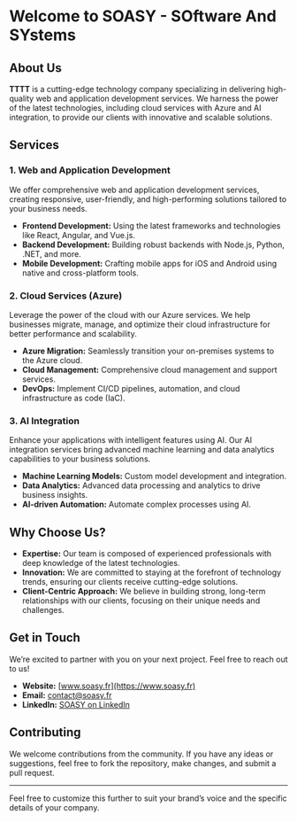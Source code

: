 
# Welcome to SOASY - SOftware And SYstems

 <!-- ![TTTT Logo](path/to/logo.png)Add your c  ompany logo here -->

## About Us

**TTTT** is a cutting-edge technology company specializing in delivering high-quality web and application development services. We harness the power of the latest technologies, including cloud services with Azure and AI integration, to provide our clients with innovative and scalable solutions.

## Services

### 1. Web and Application Development
We offer comprehensive web and application development services, creating responsive, user-friendly, and high-performing solutions tailored to your business needs.

- **Frontend Development:** Using the latest frameworks and technologies like React, Angular, and Vue.js.
- **Backend Development:** Building robust backends with Node.js, Python, .NET, and more.
- **Mobile Development:** Crafting mobile apps for iOS and Android using native and cross-platform tools.

### 2. Cloud Services (Azure)
Leverage the power of the cloud with our Azure services. We help businesses migrate, manage, and optimize their cloud infrastructure for better performance and scalability.

- **Azure Migration:** Seamlessly transition your on-premises systems to the Azure cloud.
- **Cloud Management:** Comprehensive cloud management and support services.
- **DevOps:** Implement CI/CD pipelines, automation, and cloud infrastructure as code (IaC).

### 3. AI Integration
Enhance your applications with intelligent features using AI. Our AI integration services bring advanced machine learning and data analytics capabilities to your business solutions.

- **Machine Learning Models:** Custom model development and integration.
- **Data Analytics:** Advanced data processing and analytics to drive business insights.
- **AI-driven Automation:** Automate complex processes using AI.

## Why Choose Us?

- **Expertise:** Our team is composed of experienced professionals with deep knowledge of the latest technologies.
- **Innovation:** We are committed to staying at the forefront of technology trends, ensuring our clients receive cutting-edge solutions.
- **Client-Centric Approach:** We believe in building strong, long-term relationships with our clients, focusing on their unique needs and challenges.

## Get in Touch

We’re excited to partner with you on your next project. Feel free to reach out to us!

- **Website:** [www.soasy.fr](https://www.soasy.fr)
- **Email:** [contact@soasy.fr](mailto:contact@soasy.fr)
- **LinkedIn:** [SOASY on LinkedIn]([https://www.linkedin.com/company/soasy/])

## Contributing

We welcome contributions from the community. If you have any ideas or suggestions, feel free to fork the repository, make changes, and submit a pull request.


---

Feel free to customize this further to suit your brand’s voice and the specific details of your company.

